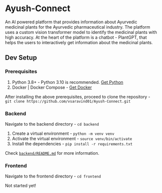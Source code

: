 # Ayush-Connect
An AI powered platform that provides information about Ayurvedic medicinal plants for the Ayurvedic pharmaceutical industry. The platform uses a custom vision transformer model to identify the medicinal plants with high accuracy. At the heart of the platform is a chatbot - PlantGPT, that helps the users to interactively get information about the medicinal plants.

## Dev Setup
### Prerequisites
1. Python 3.8+ - Python 3.10 is recommended. [Get Python](https://www.python.org/downloads/release/python-31011/)
2. Docker | Docker Compose - [Get Docker](https://docs.docker.com/get-docker/)

After installing the above prerequisites, proceed to clone the repository - `git clone https://github.com/vsaravind01/Ayush-Connect.git`

### Backend
Navigate to the backend directory - `cd backend`

1. Create a virtual environment - `python -m venv venv`
2. Activate the virtual environment - `source venv/bin/activate`
3. Install the dependencies - `pip install -r requirements.txt`

Check [`backend/README.md`](backend/README.md) for more information.

### Frontend
Navigate to the frontend directory - `cd frontend`

Not started yet!
